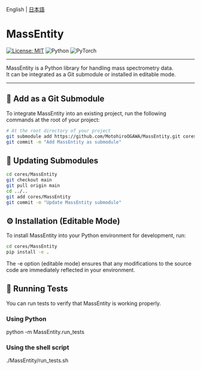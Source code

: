 English | [日本語](README.ja.md)

# MassEntity

[![License: MIT](https://img.shields.io/badge/License-MIT-red.svg)](LICENSE)
![Python](https://img.shields.io/badge/Python-3.10-blue)
![PyTorch](https://img.shields.io/badge/PyTorch-2.2.0-orange)

---

MassEntity is a Python library for handling mass spectrometry data.  
It can be integrated as a Git submodule or installed in editable mode.

---

## 🔗 Add as a Git Submodule

To integrate MassEntity into an existing project, run the following commands at the root of your project:

```bash
# At the root directory of your project
git submodule add https://github.com/MotohiroOGAWA/MassEntity.git cores/MassEntity
git commit -m "Add MassEntity as submodule"
```

## 🔄 Updating Submodules
```bash
cd cores/MassEntity
git checkout main
git pull origin main
cd ../..
git add cores/MassEntity
git commit -m "Update MassEntity submodule"
```

## ⚙️ Installation (Editable Mode)
To install MassEntity into your Python environment for development, run:
```bash
cd cores/MassEntity
pip install -e .
```
The -e option (editable mode) ensures that any modifications to the source code are immediately reflected in your environment.


## 🧪 Running Tests
You can run tests to verify that MassEntity is working properly.

### Using Python

python -m MassEntity.run_tests

### Using the shell script

./MassEntity/run_tests.sh